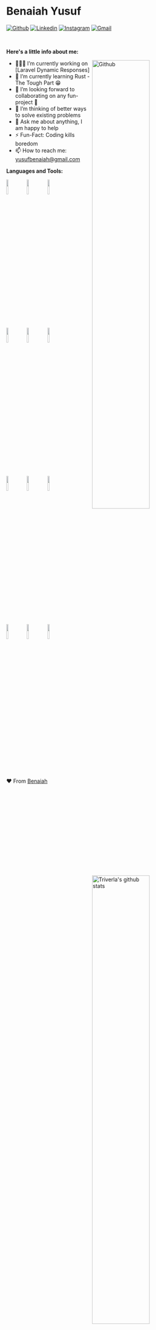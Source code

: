 <!-- Your title -->
# Benaiah Yusuf

<!-- Your badges
You can use the website to generate badges: https://shields.io/
-->

[![Github](https://img.shields.io/badge/-Github-000?style=flat&logo=Github&logoColor=white)](https://github.com/Triverla)
[![Linkedin](https://img.shields.io/badge/-LinkedIn-blue?style=flat&logo=Linkedin&logoColor=white)](https://www.linkedin.com/in/benaiah-yusuf-47037575/)
[![Instagram](https://img.shields.io/badge/-Instagram-c13584?style=flat&labelColor=c13584&logo=instagram&logoColor=white)](https://www.instagram.com/benaiah_yusuf/)
[![Gmail](https://img.shields.io/badge/-Gmail-c14438?style=flat&logo=Gmail&logoColor=white)](mailto:yusufbenaiah@gmail.com)

&nbsp;

<!-- Talking about you -->
**Here's a little info about me:**

<!-- Any image aligned to the right. Beware the width -->
<img width="55%" align="right" alt="Github" src="https://raw.githubusercontent.com/Triverla/.github/master/.resources/git-header.svg" />

- 👨🏽‍💻 I’m currently working on [Laravel Dynamic Responses]
- 🌱 I’m currently learning Rust - The Tough Part 😁
- 👯 I’m looking forward to collaborating on any fun-project 🤝
- 🤔 I’m thinking of better ways to solve existing problems
- 💬 Ask me about anything, I am happy to help
- ⚡️ Fun-Fact: Coding kills boredom
- 📫 How to reach me: yusufbenaiah@gmail.com

**Languages and Tools:** 

<!-- Your github readme stats
You can use this api: https://github.com/anuraghazra/github-readme-stats
-->
<p>
  <a href="https://github.com/Triverla/handle-path-oz">
    <img width="55%" align="right" alt="Triverla's github stats" src="https://github-readme-stats.vercel.app/api?username=Triverla&show_icons=true&hide_border=true" />
  </a>
  
  <!-- Your languages and tools. Be careful with the alignment. 
  You can use this sites to get logos: https://www.vectorlogo.zone or https://simpleicons.org/
  -->
  <code><img width="10%" src="https://www.vectorlogo.zone/logos/laravel/laravel-ar21.svg"></code>
  <code><img width="10%" src="https://www.vectorlogo.zone/logos/nodejs/nodejs-ar21.svg"></code>
  <code><img width="10%" src="https://www.vectorlogo.zone/logos/php/php-ar21.svg"></code>
  <br />
  <code><img width="10%" src="https://www.vectorlogo.zone/logos/adonisjs/adonisjs-ar21.svg"></code>
  <code><img width="10%" src="https://www.vectorlogo.zone/logos/circleci/circleci-ar21.svg"></code>
  <code><img width="10%" src="https://www.vectorlogo.zone/logos/json/json-ar21.svg"></code>
  <br />
  <code><img width="10%" src="https://www.vectorlogo.zone/logos/mysql/mysql-ar21.svg"></code>
  <code><img width="10%" src="https://www.vectorlogo.zone/logos/sqlite/sqlite-ar21.svg"></code>
  <code><img width="10%" src="https://www.vectorlogo.zone/logos/firebase/firebase-ar21.svg"></code>
  <br />
  <code><img width="10%" src="https://www.vectorlogo.zone/logos/git-scm/git-scm-ar21.svg"></code>
  <code><img width="10%" src="https://www.vectorlogo.zone/logos/yaml/yaml-ar21.svg"></code>
  <code><img width="10%" src="https://www.vectorlogo.zone/logos/expressjs/expressjs-ar21.svg"></code>
</p>

<!-- Your hits or visitors
site: http://hits.dwyl.com or https://visitor-badge.glitch.me
Both apis are in trouble due to the number of requests, if you know any other to register visitors, great

<p align="center">
  <img alt="HitCount" src="http://hits.dwyl.com/onimur/onimur.svg" />
  <img alt="visitors" src="https://visitor-badge.glitch.me/badge?page_id=onimur.onimur" />
  <!-- https://github.com/wesky93/views this is a clone of the hits
  <img alt="ViewCount" src="https://views.whatilearened.today/views/github/onimur/onimur.svg" />
</p>

## Support me
-->
<!-- Your support, if you have it 
I created these images, feel free to use them.

<p align="center">
  <a href="https://www.patreon.com/onimur" target="_blank">
    <img width="18%" alt="Check my Patreon" src="https://raw.githubusercontent.com/onimur/.github/master/.resources/support-patreon.png"/>
  </a>
  <a href="https://www.paypal.com/cgi-bin/webscr?cmd=_donations&business=YUTBBKXR2XCPJ" target="_blank">
      <img width="18%" alt="Donate with Paypal" src="https://raw.githubusercontent.com/onimur/.github/master/.resources/support-paypal.png"/>
  </a>
  <a href="https://www.buymeacoffee.com/onimur" target="_blank">
      <img width="18%" alt="Buy me a coffee" src="https://raw.githubusercontent.com/onimur/.github/master/.resources/support-buy-coffee.png"/>
  </a>
</p>
-->

<!-- This readme was created by Murillo Comino - https://github.com/onimur -->
♥️ From [Benaiah](https://github.com/Triverla)
